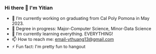 ### Hi there 👋 I'm Yitian


<!-- **ythuang13/ythuang13** is a ✨ _special_ ✨ repository because its `README.md` (this file) appears on your GitHub profile. -->

<!-- Here are some ideas to get you started:

- 🔭 I’m currently working on ...
- 🌱 I’m currently learning ...
- 👯 I’m looking to collaborate on ...
- 🤔 I’m looking for help with ...
- 💬 Ask me about ...
- 📫 How to reach me: ...
- 😄 Pronouns: ...
- ⚡ Fun fact: ... -->

- 🔭 I’m currently working on graduating from Cal Poly Pomona in May 2023.
- 📖 Degree in progress: Major-Computer Science, Minor-Data Science
- 🌱 I’m currently learning everything. EVERYTHING!
- 📫 How to reach me: email-ythuang13@gmail.com
- ⚡ Fun fact: I'm pretty fun to hangout


